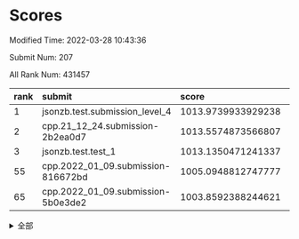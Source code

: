 # Scores

Modified Time: 2022-03-28 10:43:36

Submit Num: 207

All Rank Num: 431457

| rank |               submit               |       score        |       sigma        | pk_num |
| :--- | :--------------------------------- | :----------------- | :----------------- | :----- |
| 1    | jsonzb.test.submission_level_4     | 1013.9739933929238 | 0.808851260858461  | 8338   |
| 2    | cpp.21_12_24.submission-2b2ea0d7   | 1013.5574873566807 | 0.8097065149403115 | 8339   |
| 3    | jsonzb.test.test_1                 | 1013.1350471241337 | 0.8319472130157358 | 8339   |
| 55   | cpp.2022_01_09.submission-816672bd | 1005.0948812747777 | 0.7271838672612778 | 8334   |
| 65   | cpp.2022_01_09.submission-5b0e3de2 | 1003.8592388244621 | 0.7185506805126253 | 8334   |


<details>
<summary>全部</summary>

| rank |                 submit                 |       score        |       sigma        | pk_num |
| :--- | :------------------------------------- | :----------------- | :----------------- | :----- |
| 1    | jsonzb.test.submission_level_4         | 1013.9739933929238 | 0.808851260858461  | 8338   |
| 2    | cpp.21_12_24.submission-2b2ea0d7       | 1013.5574873566807 | 0.8097065149403115 | 8339   |
| 3    | jsonzb.test.test_1                     | 1013.1350471241337 | 0.8319472130157358 | 8339   |
| 4    | gobigger.level_3.submission_level_3_33 | 1012.5917008349737 | 0.8158894756087525 | 8343   |
| 5    | gobigger.level_3.submission_level_3_19 | 1012.3710849633713 | 0.7790709185461644 | 8337   |
| 6    | gobigger.level_3.submission_level_3_39 | 1011.3563184830448 | 0.7610721634373572 | 8339   |
| 7    | gobigger.level_3.submission_level_3_43 | 1011.2288676172093 | 0.7334791644032237 | 8337   |
| 8    | gobigger.level_3.submission_level_3_22 | 1011.2219462746075 | 0.80432799693438   | 8338   |
| 9    | gobigger.level_3.submission_level_3_0  | 1011.1125395393246 | 0.7807802548399324 | 8335   |
| 10   | gobigger.level_3.submission_level_3_10 | 1011.0979341500608 | 0.7467662290663672 | 8336   |
| 11   | gobigger.level_3.submission_level_3_1  | 1011.0742098685273 | 0.7692850729380366 | 8334   |
| 12   | gobigger.level_3.submission_level_3_17 | 1010.9268772715561 | 0.7367752878870812 | 8337   |
| 13   | gobigger.level_3.submission_level_3_16 | 1010.9238655515471 | 0.7860437527834959 | 8341   |
| 14   | gobigger.level_3.submission_level_3_40 | 1010.8544118029041 | 0.7540700362916644 | 8332   |
| 15   | gobigger.level_3.submission_level_3_2  | 1010.7724106287543 | 0.7824686714129953 | 8339   |
| 16   | gobigger.level_3.submission_level_3_48 | 1010.7687134119969 | 0.7569079514004439 | 8335   |
| 17   | gobigger.level_3.submission_level_3_6  | 1010.6960571310577 | 0.7560923738673192 | 8338   |
| 18   | gobigger.level_3.submission_level_3_25 | 1010.6432497398145 | 0.7651201610798427 | 8339   |
| 19   | gobigger.level_3.submission_level_3_24 | 1010.6237450209115 | 0.7570368486999045 | 8338   |
| 20   | gobigger.level_3.submission_level_3_47 | 1010.5229527763668 | 0.7619120577941566 | 8338   |
| 21   | gobigger.level_3.submission_level_3_9  | 1010.4363213528892 | 0.7743977603574228 | 8333   |
| 22   | gobigger.level_3.submission_level_3_12 | 1010.3903280155664 | 0.74014623214581   | 8340   |
| 23   | gobigger.level_3.submission_level_3_15 | 1010.3616227155336 | 0.7735316855155026 | 8337   |
| 24   | gobigger.level_3.submission_level_3_21 | 1010.3028098954036 | 0.7783145405103076 | 8342   |
| 25   | gobigger.level_3.submission_level_3_45 | 1010.2676215812636 | 0.7573131732090093 | 8330   |
| 26   | gobigger.level_3.submission_level_3_7  | 1010.2646708590744 | 0.7455258014490757 | 8339   |
| 27   | gobigger.level_3.submission_level_3_44 | 1010.0824795485024 | 0.7596970905686431 | 8340   |
| 28   | gobigger.level_3.submission_level_3_31 | 1010.0711898143587 | 0.7465217925039098 | 8337   |
| 29   | gobigger.level_3.submission_level_3_27 | 1010.0479296231158 | 0.762411266001692  | 8339   |
| 30   | gobigger.level_3.submission_level_3_20 | 1009.9713226108987 | 0.752503324255857  | 8341   |
| 31   | gobigger.level_3.submission_level_3_8  | 1009.8609310348645 | 0.7835734379855284 | 8330   |
| 32   | gobigger.level_3.submission_level_3_46 | 1009.854207377162  | 0.7622241184044455 | 8335   |
| 33   | gobigger.level_3.submission_level_3_41 | 1009.8380627864542 | 0.7683263774792443 | 8339   |
| 34   | gobigger.level_3.submission_level_3_38 | 1009.831518043269  | 0.7453531726696951 | 8336   |
| 35   | gobigger.level_3.submission_level_3_34 | 1009.6471511525446 | 0.7538270446803473 | 8334   |
| 36   | gobigger.level_3.submission_level_3_13 | 1009.6175910645662 | 0.7770493117439727 | 8337   |
| 37   | gobigger.level_3.submission_level_3_32 | 1009.5911415814016 | 0.7547362786456079 | 8336   |
| 38   | gobigger.level_3.submission_level_3_11 | 1009.5592384789239 | 0.7564341555861219 | 8336   |
| 39   | gobigger.level_3.submission_level_3_23 | 1009.4536008319444 | 0.7420838010511185 | 8333   |
| 40   | gobigger.level_3.submission_level_3_14 | 1009.4207363192799 | 0.7504316373486267 | 8339   |
| 41   | gobigger.level_3.submission_level_3_5  | 1009.413454374405  | 0.7560543914878557 | 8340   |
| 42   | gobigger.level_3.submission_level_3_36 | 1009.3196742598363 | 0.7499287537259463 | 8335   |
| 43   | gobigger.level_3.submission_level_3_29 | 1009.3179456535964 | 0.7651875660122485 | 8340   |
| 44   | gobigger.level_3.submission_level_3_28 | 1009.3093201033427 | 0.7410359575599804 | 8334   |
| 45   | gobigger.level_3.submission_level_3_4  | 1009.2504099789944 | 0.7623969964118695 | 8335   |
| 46   | gobigger.level_3.submission_level_3_49 | 1009.2057879890136 | 0.7572663792498416 | 8334   |
| 47   | gobigger.level_3.submission_level_3_3  | 1009.122175034594  | 0.7374921968719044 | 8343   |
| 48   | gobigger.level_3.submission_level_3_30 | 1009.0895623400678 | 0.7534250493076177 | 8339   |
| 49   | gobigger.level_3.submission_level_3_37 | 1009.087813441158  | 0.7553910521762697 | 8336   |
| 50   | gobigger.level_3.submission_level_3_35 | 1009.0517751857877 | 0.7306105926656041 | 8334   |
| 51   | gobigger.level_3.submission_level_3_26 | 1008.9584873206508 | 0.7409927181750755 | 8339   |
| 52   | gobigger.level_3.submission_level_3_18 | 1008.5871522618926 | 0.7572354410858791 | 8342   |
| 53   | gobigger.level_3.submission_level_3_42 | 1008.5288555835567 | 0.7295657783816626 | 8333   |
| 54   | gobigger.level_1.submission_level_1_8  | 1005.1451321434373 | 0.7272081048573584 | 8343   |
| 55   | cpp.2022_01_09.submission-816672bd     | 1005.0948812747777 | 0.7271838672612778 | 8334   |
| 56   | gobigger.level_1.submission_level_1_23 | 1004.9974902336429 | 0.7207566155135466 | 8336   |
| 57   | gobigger.level_1.submission_level_1_36 | 1004.7806205373996 | 0.7220896367686181 | 8339   |
| 58   | gobigger.level_1.submission_level_1_25 | 1004.6155715661616 | 0.7209930705792135 | 8346   |
| 59   | gobigger.level_1.submission_level_1_32 | 1004.5353996368632 | 0.716876004279782  | 8330   |
| 60   | gobigger.level_1.submission_level_1_28 | 1004.4344983423433 | 0.7184996410615024 | 8332   |
| 61   | gobigger.level_1.submission_level_1_33 | 1004.433674624879  | 0.7275706472001386 | 8336   |
| 62   | gobigger.level_1.submission_level_1_4  | 1004.3382515622159 | 0.7265616932048317 | 8335   |
| 63   | gobigger.level_1.submission_level_1_27 | 1004.2247765023711 | 0.7176783567933789 | 8335   |
| 64   | gobigger.level_1.submission_level_1_1  | 1003.9771637667371 | 0.7125083813158689 | 8332   |
| 65   | cpp.2022_01_09.submission-5b0e3de2     | 1003.8592388244621 | 0.7185506805126253 | 8334   |
| 66   | gobigger.level_1.submission_level_1_44 | 1003.8515203293571 | 0.7286489766210805 | 8338   |
| 67   | gobigger.level_1.submission_level_1_47 | 1003.707246122968  | 0.7250045945750563 | 8338   |
| 68   | gobigger.level_1.submission_level_1_30 | 1003.6295986152178 | 0.719797206579192  | 8334   |
| 69   | gobigger.level_1.submission_level_1_34 | 1003.6015816978877 | 0.7124115269978967 | 8340   |
| 70   | gobigger.level_1.submission_level_1_45 | 1003.5970809596532 | 0.7116648838460874 | 8332   |
| 71   | gobigger.level_1.submission_level_1_29 | 1003.583220251643  | 0.7249082599083762 | 8339   |
| 72   | gobigger.level_1.submission_level_1_35 | 1003.5615001938199 | 0.7163760062533469 | 8337   |
| 73   | gobigger.level_1.submission_level_1_38 | 1003.5126451455172 | 0.7173296086003635 | 8337   |
| 74   | gobigger.level_1.submission_level_1_6  | 1003.4669741776627 | 0.7120112678488334 | 8340   |
| 75   | gobigger.level_1.submission_level_1_46 | 1003.448303270418  | 0.7304154918716725 | 8340   |
| 76   | gobigger.level_1.submission_level_1_17 | 1003.3557586224083 | 0.7373698858114863 | 8335   |
| 77   | gobigger.level_1.submission_level_1_48 | 1003.3378017536104 | 0.7110626871711985 | 8340   |
| 78   | gobigger.level_1.submission_level_1_0  | 1003.3322477144274 | 0.7081498331072708 | 8339   |
| 79   | gobigger.level_1.submission_level_1_20 | 1003.2272348994755 | 0.7206630475634273 | 8341   |
| 80   | gobigger.level_1.submission_level_1_41 | 1003.0941092365406 | 0.7229788201369288 | 8335   |
| 81   | gobigger.level_1.submission_level_1_37 | 1003.0291314036771 | 0.7010156738069374 | 8340   |
| 82   | gobigger.level_1.submission_level_1_2  | 1003.025621893224  | 0.7248661960516154 | 8336   |
| 83   | gobigger.level_1.submission_level_1_14 | 1003.0186391045272 | 0.7146541455602716 | 8341   |
| 84   | gobigger.level_1.submission_level_1_12 | 1003.0084059434378 | 0.719419646276172  | 8333   |
| 85   | gobigger.level_1.submission_level_1_43 | 1002.9930709515638 | 0.7165662840322248 | 8335   |
| 86   | gobigger.level_1.submission_level_1_22 | 1002.9111790798613 | 0.7178706344066044 | 8339   |
| 87   | gobigger.level_1.submission_level_1_5  | 1002.8734522275812 | 0.7112980259809503 | 8337   |
| 88   | gobigger.level_1.submission_level_1_11 | 1002.8560482210272 | 0.7144394883063995 | 8335   |
| 89   | gobigger.level_1.submission_level_1_24 | 1002.7947399267234 | 0.7091234913530765 | 8338   |
| 90   | gobigger.level_1.submission_level_1_3  | 1002.7088198941113 | 0.6993816335300881 | 8338   |
| 91   | gobigger.level_1.submission_level_1_31 | 1002.6875598242428 | 0.709559884115254  | 8339   |
| 92   | gobigger.level_1.submission_level_1_18 | 1002.6693432257023 | 0.7073068645823725 | 8334   |
| 93   | gobigger.level_1.submission_level_1_42 | 1002.6417824434113 | 0.7192159748958631 | 8337   |
| 94   | gobigger.level_1.submission_level_1_13 | 1002.6029677837877 | 0.719669495657016  | 8337   |
| 95   | gobigger.level_1.submission_level_1_15 | 1002.563833373708  | 0.7185793366109807 | 8337   |
| 96   | gobigger.level_1.submission_level_1_21 | 1002.5535830560768 | 0.7177684759873189 | 8339   |
| 97   | gobigger.level_1.submission_level_1_39 | 1002.4370380647758 | 0.719175029988358  | 8343   |
| 98   | gobigger.level_1.submission_level_1_49 | 1002.420874039665  | 0.7088707774430794 | 8337   |
| 99   | gobigger.level_1.submission_level_1_26 | 1002.4153570949188 | 0.7185755280777578 | 8338   |
| 100  | gobigger.level_1.submission_level_1_9  | 1002.3764431509604 | 0.7022704716441699 | 8336   |
| 101  | gobigger.level_1.submission_level_1_16 | 1002.2474378070848 | 0.7162465738695067 | 8340   |
| 102  | gobigger.level_1.submission_level_1_10 | 1001.9189249583836 | 0.7133388071662816 | 8340   |
| 103  | gobigger.level_1.submission_level_1_7  | 1001.7773021379685 | 0.7297030880821667 | 8336   |
| 104  | gobigger.level_1.submission_level_1_40 | 1001.3905629732867 | 0.7067741541979522 | 8343   |
| 105  | gobigger.level_1.submission_level_1_19 | 1001.3301226777568 | 0.7034954391750404 | 8339   |
| 106  | gobigger.random.submission_random_26   | 997.6746209469237  | 0.7115019643807876 | 8341   |
| 107  | gobigger.random.submission_random_27   | 997.4664538950785  | 0.7095217450974075 | 8336   |
| 108  | gobigger.random.submission_random_45   | 997.2354475247477  | 0.7119257673117945 | 8337   |
| 109  | gobigger.random.submission_random_41   | 997.195001177955   | 0.7104313934214712 | 8338   |
| 110  | gobigger.random.submission_random_39   | 996.8958790935236  | 0.705502575638751  | 8340   |
| 111  | gobigger.random.submission_random_49   | 996.8887674298084  | 0.6974458034731925 | 8338   |
| 112  | gobigger.random.submission_random_9    | 996.8521325759914  | 0.7132514100395464 | 8338   |
| 113  | gobigger.random.submission_random_12   | 996.7700199616565  | 0.7096179085853151 | 8336   |
| 114  | gobigger.random.submission_random_7    | 996.6086680358288  | 0.7185200441448326 | 8340   |
| 115  | gobigger.random.submission_random_8    | 996.5676028012558  | 0.70835227394726   | 8335   |
| 116  | gobigger.random.submission_random_10   | 996.5671674847537  | 0.7206879705579934 | 8337   |
| 117  | gobigger.random.submission_random_18   | 996.4370933075369  | 0.7276096403314886 | 8334   |
| 118  | gobigger.random.submission_random_44   | 996.3595482083653  | 0.7200878795770007 | 8335   |
| 119  | gobigger.random.submission_random_47   | 996.2577348455898  | 0.7020899457536012 | 8336   |
| 120  | gobigger.random.submission_random_22   | 996.1204666797822  | 0.7062978412864102 | 8340   |
| 121  | gobigger.random.submission_random_46   | 996.1167821193875  | 0.7095597771164124 | 8341   |
| 122  | gobigger.random.submission_random_31   | 996.0419325059324  | 0.6985570227494337 | 8337   |
| 123  | gobigger.random.submission_random_13   | 996.0382252055493  | 0.7188287677987018 | 8335   |
| 124  | gobigger.random.submission_random_16   | 996.0279537774333  | 0.6971086583239859 | 8332   |
| 125  | gobigger.random.submission_random_28   | 996.0117844586143  | 0.7081432456461398 | 8336   |
| 126  | gobigger.random.submission_random_43   | 995.9851850580764  | 0.7113964337977395 | 8338   |
| 127  | gobigger.random.submission_random_1    | 995.9792310080438  | 0.7134331527539295 | 8337   |
| 128  | gobigger.random.submission_random_35   | 995.9160992613563  | 0.7142131079834184 | 8333   |
| 129  | gobigger.random.submission_random_34   | 995.8649802741451  | 0.70415995677956   | 8335   |
| 130  | gobigger.random.submission_random_24   | 995.8375228653465  | 0.724594642978882  | 8342   |
| 131  | gobigger.random.submission_random_17   | 995.8134323729237  | 0.7147680538857394 | 8341   |
| 132  | gobigger.random.submission_random_29   | 995.8012400378684  | 0.7123262158058914 | 8337   |
| 133  | gobigger.random.submission_random_4    | 995.7101519839225  | 0.7104481623145105 | 8335   |
| 134  | gobigger.random.submission_random_36   | 995.6982531239292  | 0.7183356055009115 | 8336   |
| 135  | gobigger.random.submission_random_30   | 995.6644955907489  | 0.7208922431635678 | 8333   |
| 136  | gobigger.random.submission_random_20   | 995.6572051031798  | 0.6967459150873617 | 8336   |
| 137  | gobigger.random.submission_random_14   | 995.5833073393584  | 0.6976657625435488 | 8337   |
| 138  | gobigger.random.submission_random_38   | 995.5630664808609  | 0.7098488761013771 | 8336   |
| 139  | gobigger.random.submission_random_19   | 995.5326120498848  | 0.7249206764148874 | 8335   |
| 140  | gobigger.random.submission_random_23   | 995.5147348727486  | 0.7097127535019441 | 8338   |
| 141  | gobigger.random.submission_random_11   | 995.4901006928268  | 0.7113116408583554 | 8335   |
| 142  | gobigger.random.submission_random_2    | 995.4773497993144  | 0.7050327204023766 | 8341   |
| 143  | gobigger.random.submission_random_37   | 995.448742800612   | 0.7086645040129135 | 8332   |
| 144  | gobigger.random.submission_random_21   | 995.4187899339512  | 0.7095082688417373 | 8343   |
| 145  | gobigger.random.submission_random_48   | 995.4073024467589  | 0.7132881184265317 | 8336   |
| 146  | gobigger.random.submission_random_32   | 995.3914473072093  | 0.7099813593038763 | 8340   |
| 147  | gobigger.random.submission_random_42   | 995.2744732057921  | 0.7159013395812712 | 8336   |
| 148  | gobigger.random.submission_random_3    | 995.1399102531803  | 0.7039136493332303 | 8335   |
| 149  | gobigger.random.submission_random_40   | 995.1157393214844  | 0.7132123852842701 | 8339   |
| 150  | gobigger.random.submission_random_6    | 995.0856293351909  | 0.723723303162326  | 8343   |
| 151  | gobigger.random.submission_random_0    | 994.9055024439149  | 0.7229290462194751 | 8338   |
| 152  | gobigger.random.submission_random_25   | 994.7974886642571  | 0.7222160489628517 | 8339   |
| 153  | gobigger.random.submission_random_5    | 994.554334614267   | 0.7266989832069538 | 8336   |
| 154  | gobigger.random.submission_random_15   | 994.4917521654551  | 0.7351605852386306 | 8340   |
| 155  | gobigger.random.submission_random_33   | 994.4636811579074  | 0.7307373695922109 | 8332   |
| 156  | gobigger.level_2.submission_level_2_0  | 993.8337750298672  | 0.7313306041966511 | 8338   |
| 157  | gobigger.level_2.submission_level_2_6  | 993.393048491697   | 0.748413419229591  | 8333   |
| 158  | gobigger.level_2.submission_level_2_28 | 993.3837921050662  | 0.7313586603969966 | 8333   |
| 159  | gobigger.level_2.submission_level_2_9  | 993.3584835739892  | 0.7181363447362324 | 8337   |
| 160  | gobigger.level_2.submission_level_2_47 | 993.35128112128    | 0.7236863400877654 | 8335   |
| 161  | gobigger.level_2.submission_level_2_30 | 993.34484410354    | 0.7246071118126678 | 8339   |
| 162  | gobigger.level_2.submission_level_2_13 | 993.2489468414275  | 0.7563352821961432 | 8338   |
| 163  | gobigger.level_2.submission_level_2_27 | 993.0922037908737  | 0.7368909090414623 | 8337   |
| 164  | gobigger.level_2.submission_level_2_2  | 993.0691853896296  | 0.7280993835396434 | 8339   |
| 165  | gobigger.level_2.submission_level_2_39 | 993.0544428526669  | 0.7366766456763231 | 8336   |
| 166  | gobigger.level_2.submission_level_2_31 | 992.9893798799709  | 0.7440839510081896 | 8340   |
| 167  | gobigger.level_2.submission_level_2_5  | 992.962465027979   | 0.7371786934188103 | 8337   |
| 168  | gobigger.level_2.submission_level_2_21 | 992.9449110615034  | 0.7513335572639934 | 8339   |
| 169  | gobigger.level_2.submission_level_2_7  | 992.8148633407469  | 0.7255528519636422 | 8340   |
| 170  | gobigger.level_2.submission_level_2_3  | 992.8072323460564  | 0.7360638122460686 | 8336   |
| 171  | gobigger.level_2.submission_level_2_33 | 992.7715751459154  | 0.7181522165187414 | 8337   |
| 172  | gobigger.level_2.submission_level_2_25 | 992.7111177829547  | 0.7361435556048426 | 8338   |
| 173  | gobigger.level_2.submission_level_2_4  | 992.6189742157799  | 0.7483705707754164 | 8335   |
| 174  | gobigger.level_2.submission_level_2_12 | 992.6056263691257  | 0.7301506332265307 | 8342   |
| 175  | gobigger.level_2.submission_level_2_8  | 992.5979415301098  | 0.7446581478433929 | 8338   |
| 176  | gobigger.level_2.submission_level_2_19 | 992.59247145515    | 0.7687503937970692 | 8338   |
| 177  | gobigger.level_2.submission_level_2_45 | 992.5699544260966  | 0.7345185547084224 | 8339   |
| 178  | gobigger.level_2.submission_level_2_49 | 992.494678114875   | 0.7511892602555666 | 8337   |
| 179  | gobigger.level_2.submission_level_2_1  | 992.464219134046   | 0.7563125905604302 | 8331   |
| 180  | gobigger.level_2.submission_level_2_43 | 992.4460511417113  | 0.751732059057159  | 8338   |
| 181  | gobigger.level_2.submission_level_2_32 | 992.4262140428033  | 0.7240132827305799 | 8343   |
| 182  | gobigger.level_2.submission_level_2_29 | 992.3177306273067  | 0.7375059715320649 | 8336   |
| 183  | gobigger.level_2.submission_level_2_38 | 992.3136613834675  | 0.7517084770549888 | 8341   |
| 184  | gobigger.level_2.submission_level_2_22 | 992.229448905441   | 0.7315070548602687 | 8338   |
| 185  | gobigger.level_2.submission_level_2_46 | 991.9740406379527  | 0.749336262974658  | 8341   |
| 186  | gobigger.level_2.submission_level_2_44 | 991.9590591429873  | 0.7272238165476542 | 8339   |
| 187  | gobigger.level_2.submission_level_2_34 | 991.8405001242271  | 0.7529734245191232 | 8338   |
| 188  | gobigger.level_2.submission_level_2_17 | 991.7576639433777  | 0.7595980437971881 | 8335   |
| 189  | gobigger.level_2.submission_level_2_24 | 991.7433253419838  | 0.7514670088612121 | 8343   |
| 190  | gobigger.level_2.submission_level_2_18 | 991.7187762335565  | 0.7449634654737615 | 8336   |
| 191  | gobigger.level_2.submission_level_2_26 | 991.6940493772432  | 0.7525929162494961 | 8337   |
| 192  | gobigger.level_2.submission_level_2_40 | 991.6918713878141  | 0.7650256889801865 | 8336   |
| 193  | gobigger.level_2.submission_level_2_16 | 991.473762333731   | 0.7332553665400426 | 8342   |
| 194  | gobigger.level_2.submission_level_2_48 | 991.395543845763   | 0.7358650422338826 | 8337   |
| 195  | gobigger.level_2.submission_level_2_10 | 991.3372845806529  | 0.76271560263107   | 8336   |
| 196  | gobigger.level_2.submission_level_2_35 | 991.3242572784377  | 0.74967180730041   | 8337   |
| 197  | gobigger.level_2.submission_level_2_41 | 991.2629216887905  | 0.7458401240560566 | 8333   |
| 198  | gobigger.level_2.submission_level_2_37 | 991.1089110805146  | 0.7500971881487599 | 8340   |
| 199  | gobigger.level_2.submission_level_2_15 | 991.0987244743764  | 0.7462809589714854 | 8339   |
| 200  | gobigger.level_2.submission_level_2_23 | 991.0841703655416  | 0.7581526445829281 | 8339   |
| 201  | gobigger.level_2.submission_level_2_11 | 990.9447148746586  | 0.7410258183007011 | 8339   |
| 202  | gobigger.level_2.submission_level_2_42 | 990.8375050596003  | 0.7562209920789009 | 8339   |
| 203  | gobigger.level_2.submission_level_2_36 | 990.7621773014307  | 0.7569700801791351 | 8335   |
| 204  | gobigger.level_2.submission_level_2_20 | 990.1401489312948  | 0.7837973504632475 | 8340   |
| 205  | gobigger.level_2.submission_level_2_14 | 989.6021079023583  | 0.7842919788890793 | 8336   |
| 206  | gobigger.none.submission_none_0        | 977.5975985504462  | 1.4181588817214383 | 8338   |
| 207  | gobigger.none.submission_none_1        | 977.2323822275682  | 1.4754012238445544 | 8339   |

</details>